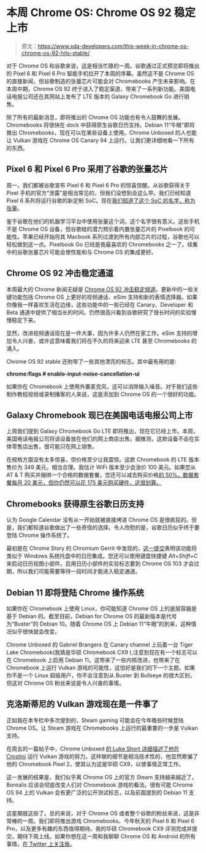 # 本周 Chrome OS: Chrome OS 92 稳定上市

> 原文：<https://www.xda-developers.com/this-week-in-chrome-os-chrome-os-92-hits-stable/>

对于 Chrome OS 和谷歌来说，这是相当忙碌的一周。谷歌通过正式预览即将推出的 Pixel 6 和 Pixel 6 Pro 智能手机拉开了本周的序幕。虽然这不是 Chrome OS 的直接新闻，但谷歌制造的张量芯片可能会对 Chromebooks 产生未来影响。在本周中期，Chrome OS 92 终于进入了稳定渠道，带来了一系列新功能。美国电话电报公司还在其网站上发布了 LTE 版本的 Galaxy Chromebook Go 进行销售。

除了所有的最新消息，即将推出的 Chrome OS 功能也有令人鼓舞的发展。Chromebooks 将很快在 dock 中获得原生谷歌日历支持。Debian 11“牛眼”即将推出 Chromebooks，现在可以在某些设备上使用。Chrome Unboxed 的人也能让 Vulkan 游戏在 Chrome OS Canary 94 上运行。让我们更详细地看一下所有的东西。

## Pixel 6 和 Pixel 6 Pro 采用了谷歌的张量芯片

周一，我们都被谷歌宣布 Pixel 6 和 Pixel 6 Pro 的惊喜惊醒。从谷歌获得关于 Pixel 手机的官方“泄露”是相当常见的，但我们没想到会这么早。我们已经知道 Pixel 6 系列将运行谷歌的新定制 SoC。现在[我们知道了这个 SoC 的名字，称为张量](https://www.xda-developers.com/google-pixel-6-teaser/)。

鉴于谷歌在他们的机器学习平台中使用张量这个词，这个名字很有意义。这些手机不是 Chrome OS 设备，但谷歌硅的潜力预示着内置张量芯片的 Pixelbook 的可能性。苹果已经开始将其 Macbook 系列过渡到所有内部芯片的过程，谷歌也可以轻松做到这一点。Pixelbook Go 已经是我最喜欢的 Chromebooks 之一了。续集中的谷歌张量芯片可能会使性能和与 Chrome OS 的集成更好。

## Chrome OS 92 冲击稳定通道

本周最大的 Chrome 新闻无疑是 [Chrome OS 92 冲击稳定频道](https://www.xda-developers.com/chrome-os-92-update/)。更新中的一些关键功能包括 Chrome OS 上更好的视频通话、eSim 支持和新的表情选择器。如果你像我一样喜欢生活在边缘，这些功能中的一些已经在 Canary、Developer 和 Beta 通道中提供了相当长的时间。仍然很高兴看到谷歌研究了很长时间的实验慢慢稳定下来。

显然，改进视频通话现在是一件大事，因为许多人仍然在家工作。eSim 支持的增加令人兴奋，或许这意味着我们将在不久的将来迎来 LTE 甚至 Chromebooks 的涌入。

Chrome OS 92 stable 还附带了一些其他漂亮的标志。其中最有用的是:

**chrome:flags # enable-input-noise-cancellation-ui**

如果你在 Chromebook 上使用外置麦克风，这可以消除输入噪音。对于我们这些制作教程视频或录制播客的人来说，这是添加到 Chrome OS 的一个很好的功能。

## Galaxy Chromebook 现已在美国电话电报公司上市

上周我们提到 Galaxy Chromebook Go LTE 即将推出，现在它已经上市。本周，美国电话电报公司将该设备放在他们的网上商店出售。据推测，这款设备不会在实体零售店出售，很可能只在网上销售。

在规格方面没有太多惊喜，但价格至少让我震惊。这款 Chromebook 的 LTE 版本售价为 349 美元，相当合理。我估计 WiFi 版本至少会涨价 100 美元。如果您从 AT & T 购买并捆绑一个合格的数据套餐，您还可以减去购买价格[的 50%。数据套餐每月 20 美元，但你仍然可以花 175 美元购买硬件，这很划算。](https://www.anrdoezrs.net/links/100122946/type/dlg/sid/UUxdaUeUpU4003/https://www.att.com/buy/tablets/samsung-galaxy-chromebook-go-32gb-silver.html)

## Chromebooks 获得原生谷歌日历支持

认为 Google Calendar 没有从一开始就被直接烤进 Chrome OS 是很疯狂的。但是，我们都知道谷歌做出了一些奇怪的选择。令人欣慰的是，谷歌日历似乎终于要登陆 Chrome 操作系统了。

最初是在 Chrome Story 的 Chromium Gerrit 中发现的，[这一提交](https://chromium-review.googlesource.com/c/chromium/src/+/3072882)表明该功能将类似于 Windows 系统托盘中的日历集成。您还可以使用键盘快捷键 *Alt+Shift+C* 来启动日历视图小部件。启用日历小部件的实验标志要到 Chrome OS 103 才会过期，所以我们可能需要等待一段时间才能进入稳定通道。

## Debian 11 即将登陆 Chrome 操作系统

如果你在 Chromebook 上使用 Linux，你可能知道 Chrome OS 上的底层容器是基于 Debian 的。截至目前，Debian for Chrome OS 的最新版本是代号为“Buster”的 Debian 10。随着 Chrome OS 上 Debian 11“牛眼”的到来，这种情况似乎很快就会改变。

Chrome Unboxed 的 Gabriel Brangers 在 Canary channel 上玩着一台 Tiger Lake Chromebook(我猜是华硕 Chromebook CX9 ),注意到现在有一个标志可以在 Chromebook 上启用 Debian 11。这带来了一些内核改进，也带来了在 Chromebook 上运行 Vulkan 游戏的可能性，这恰好是我们的下一个主题。如果你不是一个 Linux 超级用户，你不会注意到从 Buster 到 Bullseye 的很大区别，但这对 Chrome OS 粉丝来说是令人兴奋的事情。

## 克洛斯蒂尼的 Vulkan 游戏现在是一件事了

正如我在本专栏中多次提到的，Steam gaming 可能会在今年晚些时候登陆 Chrome OS。让 Steam 游戏在 Chromebooks 上运行的最重要的一步是 Vulkan 支持。

在周五的一篇帖子中，Chrome Unboxed [的 Luke Short 详细描述了他在 Crostini](https://chromeunboxed.com/eureka-playing-vulkan-games-in-crostini/) 运行 Vulkan 游戏的努力。这样做的细节是相当技术性的，他显然欺骗了他的 Chromebook Pixel 2，使其认为这是华硕 CX9，以使事情正常工作。

这一发展的结果是，我们似乎离 Chrome OS 上的官方 Steam 支持越来越近了。Borealis 应该会彻底改变人们对 Chromebook 游戏的看法。很有可能 Chrome OS 94 上的 Vulkan 会有更广泛的公开测试标志，以及前面提到的 Debian 11 支持。

这星期就这些了。总的来说，对于 Chrome OS 或者整个谷歌的粉丝来说，这是非常棒的一周。我们即将推出游戏 Chromebooks、今年秋天的 Pixel 6 和 Pixel 6 Pro，以及更多有趣的东西值得期待。我的华硕 Chromebook CX9 评测完成并提交，期待下周上线。如果你想在这一周和我聊聊 Chrome OS 和 Android 的所有事情，[在 Twitter 上关注我](http://twitter.com/jspring86az)。